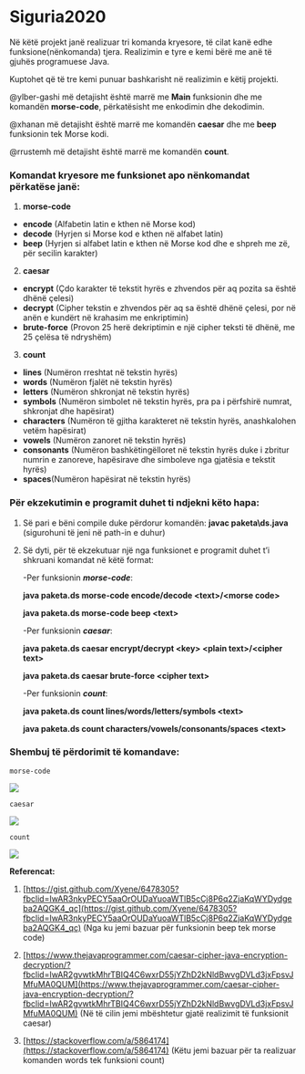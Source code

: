 # Siguria2020



Në këtë projekt janë realizuar tri komanda kryesore, të cilat kanë edhe funksione(nënkomanda) tjera. Realizimin e tyre e kemi bërë me anë të gjuhës programuese Java.

Kuptohet që të tre kemi punuar bashkarisht në realizimin e këtij projekti.

@ylber-gashi më detajisht është marrë me **Main** funksionin dhe me komandën **morse-code**, përkatësisht me enkodimin dhe dekodimin.

@xhanan më detajisht është marrë me komandën **caesar** dhe me **beep** funksionin tek Morse kodi.

@rrustemh më detajisht është marrë me komandën **count**. 


### Komandat kryesore me funksionet apo nënkomandat përkatëse janë: 



1. **morse-code**
*   **encode**  (Alfabetin latin e kthen në Morse kod)
*   **decode** (Hyrjen si Morse kod e kthen në alfabet latin)
*   **beep**  (Hyrjen si alfabet latin e kthen në Morse kod dhe e shpreh me zë, për secilin karakter)
2. **caesar**
*   **encrypt** (Çdo karakter të tekstit hyrës e zhvendos për aq pozita sa është dhënë çelesi)
*   **decrypt** (Cipher tekstin e zhvendos për aq sa është dhënë çelesi, por në anën e kundërt në krahasim me enkriptimin)
*   **brute-force** (Provon 25 herë dekriptimin e një cipher teksti të dhënë, me 25 çelësa të ndryshëm)
3. **count**
*   **lines** (Numëron rreshtat në tekstin hyrës)
*   **words** (Numëron fjalët në tekstin hyrës)
*   **letters** (Numëron shkronjat në tekstin hyrës)
*   **symbols** (Numëron simbolet në tekstin hyrës, pra pa i përfshirë numrat, shkronjat dhe hapësirat)
*   **characters** (Numëron të gjitha karakteret në tekstin hyrës, anashkalohen vetëm hapësirat)
*   **vowels** (Numëron zanoret në tekstin hyrës)
*   **consonants** (Numëron bashkëtingëlloret në tekstin hyrës duke i zbritur numrin e zanoreve, hapësirave dhe simboleve nga gjatësia e tekstit hyrës)
*   **spaces**(Numëron hapësirat në tekstin hyrës)


### Për ekzekutimin e programit duhet ti ndjekni këto hapa:


1. Së pari e bëni compile duke përdorur komandën: **javac paketa\ds.java** (sigurohuni të jeni në path-in e duhur)
2. Së dyti, për të ekzekutuar një nga funksionet e programit duhet t’i shkruani komandat në këtë format: 

    -Per funksionin **_morse-code_**:


    **java paketa.ds morse-code encode/decode &lt;text>/&lt;morse code>**


    **java paketa.ds morse-code beep &lt;text>**


    -Per funksionin **_caesar_**:


    **java paketa.ds caesar encrypt/decrypt &lt;key> &lt;plain text>/&lt;cipher text>**


    **java paketa.ds caesar brute-force &lt;cipher text>**


    -Per funksionin **_count_**:


    **java paketa.ds count lines/words/letters/symbols &lt;text>**


    **java paketa.ds count characters/vowels/consonants/spaces &lt;text>**


### Shembuj të përdorimit të komandave:

	morse-code
  
  ![](https://raw.githubusercontent.com/ylber-gashi/Siguria2020/master/Images/1.PNG)

    



	caesar

![](https://github.com/ylber-gashi/Siguria2020/blob/master/Images/2.PNG)


    




	count

![](https://github.com/ylber-gashi/Siguria2020/blob/master/Images/3.PNG?raw=true)


    



**Referencat:**



1. [https://gist.github.com/Xyene/6478305?fbclid=IwAR3nkyPECY5aaOrOUDaYuoaWTlB5cCj8P6q2ZjaKqWYDydgeba2AQGK4_qc](https://gist.github.com/Xyene/6478305?fbclid=IwAR3nkyPECY5aaOrOUDaYuoaWTlB5cCj8P6q2ZjaKqWYDydgeba2AQGK4_qc) (Nga ku jemi bazuar për funksionin beep tek morse code)

2. [https://www.thejavaprogrammer.com/caesar-cipher-java-encryption-decryption/?fbclid=IwAR2gvwtkMhrTBIQ4C6wxrD55jYZhD2kNldBwvgDVLd3jxFpsvJMfuMA0QUM](https://www.thejavaprogrammer.com/caesar-cipher-java-encryption-decryption/?fbclid=IwAR2gvwtkMhrTBIQ4C6wxrD55jYZhD2kNldBwvgDVLd3jxFpsvJMfuMA0QUM) (Në të cilin jemi mbështetur gjatë realizimit të funksionit caesar)

3. [https://stackoverflow.com/a/5864174](https://stackoverflow.com/a/5864174) (Këtu jemi bazuar për ta realizuar komanden words tek funksioni count)

